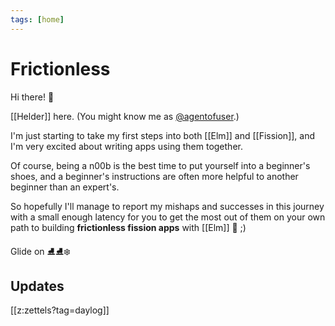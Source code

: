 ```yaml
---
tags: [home]
---
```


# Frictionless

Hi there! 👋

[[Helder]] here. (You might know me as
[@agentofuser](https://agentofuser.com).)

I'm just starting to take my first steps into both [[Elm]] and [[Fission]], and
I'm very excited about writing apps using them together.

Of course, being a n00b is the best time to put yourself into a beginner's
shoes, and a beginner's instructions are often more helpful to another beginner
than an expert's.

So hopefully I'll manage to report my mishaps and successes in this journey
with a small enough latency for you to get the most out of them on your own
path to building **frictionless fission apps** with [[Elm]] 🌳 ;)

Glide on ⛸⛸❄️

## Updates

[[z:zettels?tag=daylog]]
